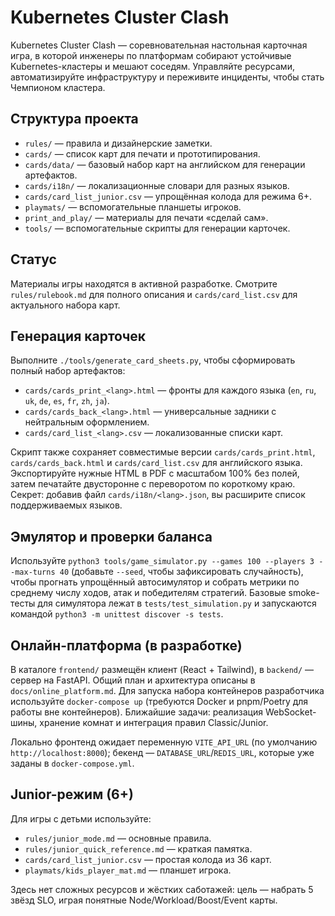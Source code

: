 # Kubernetes Cluster Clash

Kubernetes Cluster Clash — соревновательная настольная карточная игра, в которой инженеры по платформам собирают устойчивые Kubernetes-кластеры и мешают соседям. Управляйте ресурсами, автоматизируйте инфраструктуру и переживите инциденты, чтобы стать Чемпионом кластера.

## Структура проекта

- `rules/` — правила и дизайнерские заметки.
- `cards/` — список карт для печати и прототипирования.
- `cards/data/` — базовый набор карт на английском для генерации артефактов.
- `cards/i18n/` — локализационные словари для разных языков.
- `cards/card_list_junior.csv` — упрощённая колода для режима 6+.
- `playmats/` — вспомогательные планшеты игроков.
- `print_and_play/` — материалы для печати «сделай сам».
- `tools/` — вспомогательные скрипты для генерации карточек.

## Статус

Материалы игры находятся в активной разработке. Смотрите `rules/rulebook.md` для полного описания и `cards/card_list.csv` для актуального набора карт.

## Генерация карточек

Выполните `./tools/generate_card_sheets.py`, чтобы сформировать полный набор артефактов:

- `cards/cards_print_<lang>.html` — фронты для каждого языка (`en`, `ru`, `uk`, `de`, `es`, `fr`, `zh`, `ja`).
- `cards/cards_back_<lang>.html` — универсальные задники с нейтральным оформлением.
- `cards/card_list_<lang>.csv` — локализованные списки карт.

Скрипт также сохраняет совместимые версии `cards/cards_print.html`, `cards/cards_back.html` и `cards/card_list.csv` для английского языка. Экспортируйте нужные HTML в PDF с масштабом 100% без полей, затем печатайте двусторонне с переворотом по короткому краю.
Секрет: добавив файл `cards/i18n/<lang>.json`, вы расширите список поддерживаемых языков.

## Эмулятор и проверки баланса

Используйте `python3 tools/game_simulator.py --games 100 --players 3 --max-turns 40` (добавьте `--seed`, чтобы зафиксировать случайность), чтобы прогнать упрощённый автосимулятор и собрать метрики по среднему числу ходов, атак и победителям стратегий. Базовые smoke-тесты для симулятора лежат в `tests/test_simulation.py` и запускаются командой `python3 -m unittest discover -s tests`.

## Онлайн-платформа (в разработке)

В каталоге `frontend/` размещён клиент (React + Tailwind), в `backend/` — сервер на FastAPI. Общий план и архитектура описаны в `docs/online_platform.md`. Для запуска набора контейнеров разработчика используйте `docker-compose up` (требуются Docker и pnpm/Poetry для работы вне контейнеров). Ближайшие задачи: реализация WebSocket-шины, хранение комнат и интеграция правил Classic/Junior.

Локально фронтенд ожидает переменную `VITE_API_URL` (по умолчанию `http://localhost:8000`); бекенд — `DATABASE_URL`/`REDIS_URL`, которые уже заданы в `docker-compose.yml`.

## Junior-режим (6+)

Для игры с детьми используйте:

- `rules/junior_mode.md` — основные правила.
- `rules/junior_quick_reference.md` — краткая памятка.
- `cards/card_list_junior.csv` — простая колода из 36 карт.
- `playmats/kids_player_mat.md` — планшет игрока.

Здесь нет сложных ресурсов и жёстких саботажей: цель — набрать 5 звёзд SLO, играя понятные Node/Workload/Boost/Event карты.
